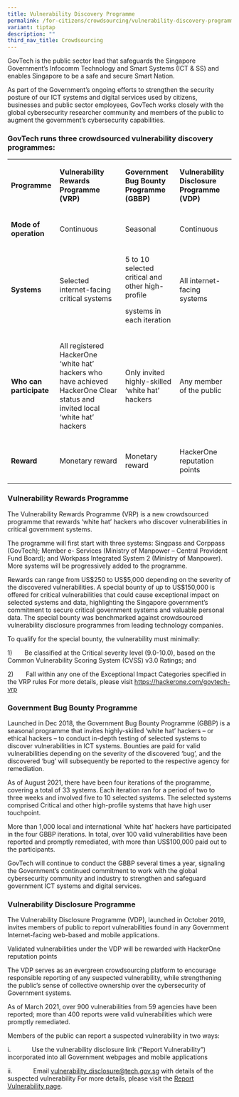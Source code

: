 ```yaml
---
title: Vulnerability Discovery Programme
permalink: /for-citizens/crowdsourcing/vulnerability-discovery-programme/
variant: tiptap
description: ""
third_nav_title: Crowdsourcing
---
```

<p>GovTech is the public sector lead that safeguards the Singapore Government’s
Infocomm Technology and Smart Systems (ICT &amp; SS) and enables Singapore
to be a safe and secure Smart Nation.</p>
<p>As part of the Government’s ongoing efforts to strengthen the security
posture of our ICT systems and digital services used by citizens, businesses
and public sector employees, GovTech works closely with the global cybersecurity
researcher community and members of the public to augment the government’s
cybersecurity capabilities.</p>
<h3>GovTech runs three crowdsourced vulnerability discovery programmes:</h3>
<p></p>
<table>
<tbody>
<tr>
<td rowspan="1" colspan="1">
<p><strong>Programme</strong>
</p>
</td>
<td rowspan="1" colspan="1">
<p><strong>Vulnerability Rewards Programme (VRP)</strong>
</p>
</td>
<td rowspan="1" colspan="1">
<p><strong>Government Bug Bounty Programme (GBBP)</strong>
</p>
</td>
<td rowspan="1" colspan="1">
<p><strong>Vulnerability Disclosure Programme (VDP)</strong>
</p>
</td>
</tr>
<tr>
<td rowspan="1" colspan="1">
<p><strong>Mode of operation</strong>
</p>
</td>
<td rowspan="1" colspan="1">
<p>Continuous</p>
</td>
<td rowspan="1" colspan="1">
<p>Seasonal</p>
</td>
<td rowspan="1" colspan="1">
<p>Continuous</p>
</td>
</tr>
<tr>
<td rowspan="1" colspan="1">
<p><strong>Systems</strong>
</p>
</td>
<td rowspan="1" colspan="1">
<p>Selected internet-facing critical systems</p>
</td>
<td rowspan="1" colspan="1">
<p>5 to 10 selected critical and other high-profile</p>
<p>systems in each iteration</p>
</td>
<td rowspan="1" colspan="1">
<p>All internet-facing systems</p>
</td>
</tr>
<tr>
<td rowspan="1" colspan="1">
<p><strong>Who can participate</strong>
</p>
</td>
<td rowspan="1" colspan="1">
<p>All registered HackerOne ‘white hat’ hackers who have achieved HackerOne
Clear status and invited local ‘white hat’ hackers</p>
</td>
<td rowspan="1" colspan="1">
<p>Only invited highly-skilled ‘white hat’ hackers</p>
</td>
<td rowspan="1" colspan="1">
<p>Any member of the public</p>
</td>
</tr>
<tr>
<td rowspan="1" colspan="1">
<p><strong>Reward</strong>
</p>
</td>
<td rowspan="1" colspan="1">
<p>Monetary reward</p>
</td>
<td rowspan="1" colspan="1">
<p>Monetary reward</p>
</td>
<td rowspan="1" colspan="1">
<p>HackerOne reputation points</p>
</td>
</tr>
</tbody>
</table>
<h3>Vulnerability Rewards Programme</h3>
<p>The Vulnerability Rewards Programme (VRP) is a new crowdsourced programme
that rewards ‘white hat’ hackers who discover vulnerabilities in critical
government systems.</p>
<p>The programme will first start with three systems: Singpass and Corppass
(GovTech); Member e- Services (Ministry of Manpower – Central Provident
Fund Board); and Workpass Integrated System 2 (Ministry of Manpower). More
systems will be progressively added to the programme.</p>
<p>Rewards can range from US$250 to US$5,000 depending on the severity of
the discovered vulnerabilities. A special bounty of up to US$150,000 is
offered for critical vulnerabilities that could cause exceptional impact
on selected systems and data, highlighting the Singapore government’s commitment
to secure critical government systems and valuable personal data. The special
bounty was benchmarked against crowdsourced vulnerability disclosure programmes
from leading technology companies.</p>
<p></p>
<p>To qualify for the special bounty, the vulnerability must minimally:</p>
<p>1)&nbsp;&nbsp;&nbsp;&nbsp;&nbsp;&nbsp; Be classified at the Critical severity
level (9.0-10.0), based on the Common Vulnerability Scoring System (CVSS)
v3.0 Ratings; and</p>
<p>2)&nbsp;&nbsp;&nbsp;&nbsp;&nbsp;&nbsp; Fall within any one of the Exceptional
Impact Categories specified in the VRP rules For more details, please visit
<a href="https://hackerone.com/govtech-vrp" rel="noopener noreferrer nofollow" target="_blank">https://hackerone.com/govtech-vrp</a>
</p>
<p></p>
<h3>Government Bug Bounty Programme</h3>
<p>Launched in Dec 2018, the Government Bug Bounty Programme (GBBP) is a
seasonal programme that invites highly-skilled ‘white hat’ hackers – or
ethical hackers – to conduct in-depth testing of selected systems to discover
vulnerabilities in ICT systems. Bounties are paid for valid vulnerabilities
depending on the severity of the discovered ‘bug’, and the discovered ‘bug’
will subsequently be reported to the respective agency for remediation.</p>
<p>As of August 2021, there have been four iterations of the programme, covering
a total of 33 systems. Each iteration ran for a period of two to three
weeks and involved five to 10 selected systems. The selected systems comprised
Critical and other high-profile systems that have high user touchpoint.</p>
<p>More than 1,000 local and international ‘white hat’ hackers have participated
in the four GBBP iterations. In total, over 100 valid vulnerabilities have
been reported and promptly remediated, with more than US$100,000 paid out
to the participants.</p>
<p>GovTech will continue to conduct the GBBP several times a year, signaling
the Government’s continued commitment to work with the global cybersecurity
community and industry to strengthen and safeguard government ICT systems
and digital services.</p>
<h3>Vulnerability Disclosure Programme</h3>
<p>The Vulnerability Disclosure Programme (VDP), launched in October 2019,
invites members of public to report vulnerabilities found in any Government
Internet-facing web-based and mobile applications.</p>
<p>Validated vulnerabilities under the VDP will be rewarded with HackerOne
reputation points</p>
<p>The VDP serves as an evergreen crowdsourcing platform to encourage responsible
reporting of any suspected vulnerability, while strengthening the public’s
sense of collective ownership over the cybersecurity of Government systems.</p>
<p>As of March 2021, over 900 vulnerabilities from 59 agencies have been
reported; more than 400 reports were valid vulnerabilities which were promptly
remediated.</p>
<p>Members of the public can report a suspected vulnerability in two ways:</p>
<p>i.&nbsp;&nbsp;&nbsp;&nbsp;&nbsp;&nbsp;&nbsp;&nbsp;&nbsp;&nbsp;&nbsp; Use
the vulnerability disclosure link (“Report Vulnerability”) incorporated
into all Government webpages and mobile applications</p>
<p>ii.&nbsp;&nbsp;&nbsp;&nbsp;&nbsp;&nbsp;&nbsp;&nbsp;&nbsp;&nbsp;&nbsp;
Email <a href="mailto:vulnerability_disclosure@tech.gov.sg" rel="noopener noreferrer nofollow" target="_blank">vulnerability_disclosure@tech.gov.sg</a> with
details of the suspected vulnerability For more details, please visit the
<a href="/report-vulnerability/" rel="noopener noreferrer nofollow" target="_blank">Report Vulnerability page</a>.</p>
<p></p>